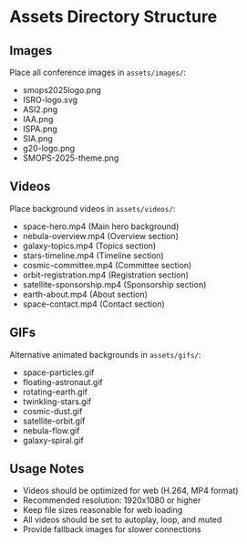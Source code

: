 # Assets Directory Structure

## Images
Place all conference images in `assets/images/`:
- smops2025logo.png
- ISRO-logo.svg
- ASI2.png
- IAA.png
- ISPA.png
- SIA.png
- g20-logo.png
- SMOPS-2025-theme.png

## Videos
Place background videos in `assets/videos/`:
- space-hero.mp4 (Main hero background)
- nebula-overview.mp4 (Overview section)
- galaxy-topics.mp4 (Topics section)
- stars-timeline.mp4 (Timeline section)
- cosmic-committee.mp4 (Committee section)
- orbit-registration.mp4 (Registration section)
- satellite-sponsorship.mp4 (Sponsorship section)
- earth-about.mp4 (About section)
- space-contact.mp4 (Contact section)

## GIFs
Alternative animated backgrounds in `assets/gifs/`:
- space-particles.gif
- floating-astronaut.gif
- rotating-earth.gif
- twinkling-stars.gif
- cosmic-dust.gif
- satellite-orbit.gif
- nebula-flow.gif
- galaxy-spiral.gif

## Usage Notes
- Videos should be optimized for web (H.264, MP4 format)
- Recommended resolution: 1920x1080 or higher
- Keep file sizes reasonable for web loading
- All videos should be set to autoplay, loop, and muted
- Provide fallback images for slower connections